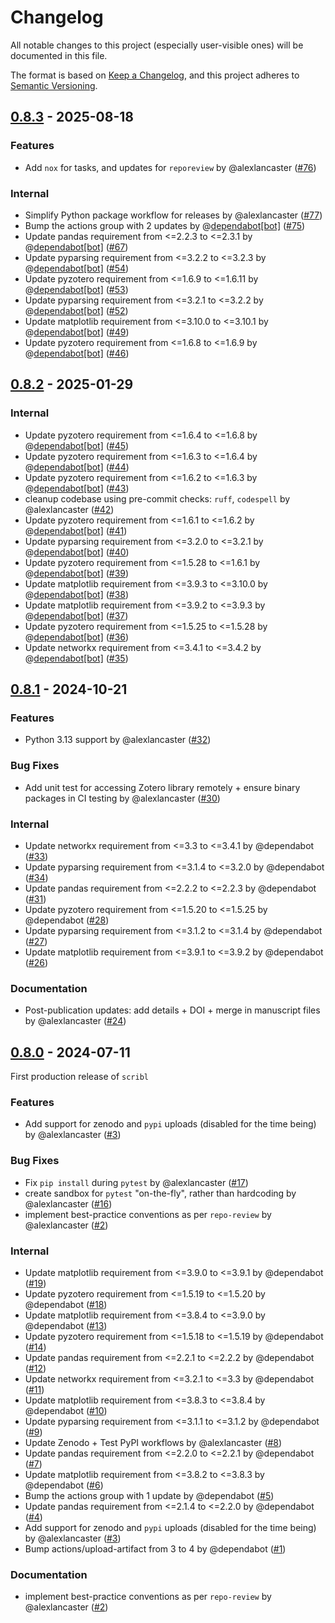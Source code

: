 # Changelog

All notable changes to this project (especially user-visible ones)
will be documented in this file.

The format is based on [Keep a Changelog](https://keepachangelog.com/en/1.0.0/),
and this project adheres to [Semantic Versioning](https://semver.org).

## [0.8.3] - 2025-08-18

### Features

- Add `nox` for tasks, and updates for `reporeview` by @alexlancaster ([#76](https://github.com/amberbiology/scribl/pull/76))

### Internal

- Simplify Python package workflow for releases by @alexlancaster ([#77](https://github.com/amberbiology/scribl/pull/77))
- Bump the actions group with 2 updates by @[dependabot[bot]](https://github.com/apps/dependabot) ([#75](https://github.com/amberbiology/scribl/pull/75))
- Update pandas requirement from \<=2.2.3 to \<=2.3.1 by @[dependabot[bot]](https://github.com/apps/dependabot) ([#67](https://github.com/amberbiology/scribl/pull/67))
- Update pyparsing requirement from \<=3.2.2 to \<=3.2.3 by @[dependabot[bot]](https://github.com/apps/dependabot) ([#54](https://github.com/amberbiology/scribl/pull/54))
- Update pyzotero requirement from \<=1.6.9 to \<=1.6.11 by @[dependabot[bot]](https://github.com/apps/dependabot) ([#53](https://github.com/amberbiology/scribl/pull/53))
- Update pyparsing requirement from \<=3.2.1 to \<=3.2.2 by @[dependabot[bot]](https://github.com/apps/dependabot) ([#52](https://github.com/amberbiology/scribl/pull/52))
- Update matplotlib requirement from \<=3.10.0 to \<=3.10.1 by @[dependabot[bot]](https://github.com/apps/dependabot) ([#49](https://github.com/amberbiology/scribl/pull/49))
- Update pyzotero requirement from \<=1.6.8 to \<=1.6.9 by @[dependabot[bot]](https://github.com/apps/dependabot) ([#46](https://github.com/amberbiology/scribl/pull/46))

## [0.8.2] - 2025-01-29

### Internal

- Update pyzotero requirement from \<=1.6.4 to \<=1.6.8 by @[dependabot[bot]](https://github.com/apps/dependabot) ([#45](https://github.com/amberbiology/scribl/pull/45))
- Update pyzotero requirement from \<=1.6.3 to \<=1.6.4 by @[dependabot[bot]](https://github.com/apps/dependabot) ([#44](https://github.com/amberbiology/scribl/pull/44))
- Update pyzotero requirement from \<=1.6.2 to \<=1.6.3 by @[dependabot[bot]](https://github.com/apps/dependabot) ([#43](https://github.com/amberbiology/scribl/pull/43))
- cleanup codebase using pre-commit checks: `ruff`, `codespell` by @alexlancaster ([#42](https://github.com/amberbiology/scribl/pull/42))
- Update pyzotero requirement from \<=1.6.1 to \<=1.6.2 by @[dependabot[bot]](https://github.com/apps/dependabot) ([#41](https://github.com/amberbiology/scribl/pull/41))
- Update pyparsing requirement from \<=3.2.0 to \<=3.2.1 by @[dependabot[bot]](https://github.com/apps/dependabot) ([#40](https://github.com/amberbiology/scribl/pull/40))
- Update pyzotero requirement from \<=1.5.28 to \<=1.6.1 by @[dependabot[bot]](https://github.com/apps/dependabot) ([#39](https://github.com/amberbiology/scribl/pull/39))
- Update matplotlib requirement from \<=3.9.3 to \<=3.10.0 by @[dependabot[bot]](https://github.com/apps/dependabot) ([#38](https://github.com/amberbiology/scribl/pull/38))
- Update matplotlib requirement from \<=3.9.2 to \<=3.9.3 by @[dependabot[bot]](https://github.com/apps/dependabot) ([#37](https://github.com/amberbiology/scribl/pull/37))
- Update pyzotero requirement from \<=1.5.25 to \<=1.5.28 by @[dependabot[bot]](https://github.com/apps/dependabot) ([#36](https://github.com/amberbiology/scribl/pull/36))
- Update networkx requirement from \<=3.4.1 to \<=3.4.2 by @[dependabot[bot]](https://github.com/apps/dependabot) ([#35](https://github.com/amberbiology/scribl/pull/35))

## [0.8.1] - 2024-10-21

### Features

- Python 3.13 support by @alexlancaster ([#32](https://github.com/amberbiology/scribl/pull/32))

### Bug Fixes

- Add unit test for accessing Zotero library remotely + ensure binary packages in CI testing by @alexlancaster ([#30](https://github.com/amberbiology/scribl/pull/30))

### Internal

- Update networkx requirement from \<=3.3 to \<=3.4.1 by @dependabot ([#33](https://github.com/amberbiology/scribl/pull/33))
- Update pyparsing requirement from \<=3.1.4 to \<=3.2.0 by @dependabot ([#34](https://github.com/amberbiology/scribl/pull/34))
- Update pandas requirement from \<=2.2.2 to \<=2.2.3 by @dependabot ([#31](https://github.com/amberbiology/scribl/pull/31))
- Update pyzotero requirement from \<=1.5.20 to \<=1.5.25 by @dependabot ([#28](https://github.com/amberbiology/scribl/pull/28))
- Update pyparsing requirement from \<=3.1.2 to \<=3.1.4 by @dependabot ([#27](https://github.com/amberbiology/scribl/pull/27))
- Update matplotlib requirement from \<=3.9.1 to \<=3.9.2 by @dependabot ([#26](https://github.com/amberbiology/scribl/pull/26))

### Documentation

- Post-publication updates: add details + DOI + merge in manuscript files by @alexlancaster ([#24](https://github.com/amberbiology/scribl/pull/24))

## [0.8.0] - 2024-07-11

First production release of `scribl`

### Features

- Add support for zenodo and `pypi` uploads (disabled for the time being) by @alexlancaster ([#3](https://github.com/amberbiology/scribl/pull/3))

### Bug Fixes

- Fix `pip install` during `pytest` by @alexlancaster ([#17](https://github.com/amberbiology/scribl/pull/17))
- create sandbox for `pytest` "on-the-fly", rather than hardcoding by @alexlancaster ([#16](https://github.com/amberbiology/scribl/pull/16))
- implement best-practice conventions as per `repo-review` by @alexlancaster ([#2](https://github.com/amberbiology/scribl/pull/2))

### Internal

- Update matplotlib requirement from \<=3.9.0 to \<=3.9.1 by @dependabot ([#19](https://github.com/amberbiology/scribl/pull/19))
- Update pyzotero requirement from \<=1.5.19 to \<=1.5.20 by @dependabot ([#18](https://github.com/amberbiology/scribl/pull/18))
- Update matplotlib requirement from \<=3.8.4 to \<=3.9.0 by @dependabot ([#13](https://github.com/amberbiology/scribl/pull/13))
- Update pyzotero requirement from \<=1.5.18 to \<=1.5.19 by @dependabot ([#14](https://github.com/amberbiology/scribl/pull/14))
- Update pandas requirement from \<=2.2.1 to \<=2.2.2 by @dependabot ([#12](https://github.com/amberbiology/scribl/pull/12))
- Update networkx requirement from \<=3.2.1 to \<=3.3 by @dependabot ([#11](https://github.com/amberbiology/scribl/pull/11))
- Update matplotlib requirement from \<=3.8.3 to \<=3.8.4 by @dependabot ([#10](https://github.com/amberbiology/scribl/pull/10))
- Update pyparsing requirement from \<=3.1.1 to \<=3.1.2 by @dependabot ([#9](https://github.com/amberbiology/scribl/pull/9))
- Update Zenodo + Test PyPI workflows by @alexlancaster ([#8](https://github.com/amberbiology/scribl/pull/8))
- Update pandas requirement from \<=2.2.0 to \<=2.2.1 by @dependabot ([#7](https://github.com/amberbiology/scribl/pull/7))
- Update matplotlib requirement from \<=3.8.2 to \<=3.8.3 by @dependabot ([#6](https://github.com/amberbiology/scribl/pull/6))
- Bump the actions group with 1 update by @dependabot ([#5](https://github.com/amberbiology/scribl/pull/5))
- Update pandas requirement from \<=2.1.4 to \<=2.2.0 by @dependabot ([#4](https://github.com/amberbiology/scribl/pull/4))
- Add support for zenodo and `pypi` uploads (disabled for the time being) by @alexlancaster ([#3](https://github.com/amberbiology/scribl/pull/3))
- Bump actions/upload-artifact from 3 to 4 by @dependabot ([#1](https://github.com/amberbiology/scribl/pull/1))

### Documentation

- implement best-practice conventions as per `repo-review` by @alexlancaster ([#2](https://github.com/amberbiology/scribl/pull/2))

[0.8.0]: https://github.com/amberbiology/scribl/releases/tag/v0.8.0
[0.8.1]: https://github.com/amberbiology/scribl/releases/tag/v0.8.1
[0.8.2]: https://github.com/amberbiology/scribl/releases/tag/v0.8.2
[0.8.3]: https://github.com/amberbiology/scribl/releases/tag/v0.8.3
